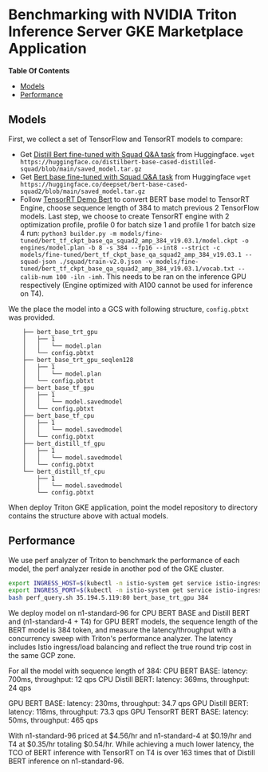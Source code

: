 <!--
# Copyright (c) 2021-2025, NVIDIA CORPORATION & AFFILIATES. All rights reserved.
#
# Redistribution and use in source and binary forms, with or without
# modification, are permitted provided that the following conditions
# are met:
#  * Redistributions of source code must retain the above copyright
#    notice, this list of conditions and the following disclaimer.
#  * Redistributions in binary form must reproduce the above copyright
#    notice, this list of conditions and the following disclaimer in the
#    documentation and/or other materials provided with the distribution.
#  * Neither the name of NVIDIA CORPORATION nor the names of its
#    contributors may be used to endorse or promote products derived
#    from this software without specific prior written permission.
#
# THIS SOFTWARE IS PROVIDED BY THE COPYRIGHT HOLDERS ``AS IS'' AND ANY
# EXPRESS OR IMPLIED WARRANTIES, INCLUDING, BUT NOT LIMITED TO, THE
# IMPLIED WARRANTIES OF MERCHANTABILITY AND FITNESS FOR A PARTICULAR
# PURPOSE ARE DISCLAIMED.  IN NO EVENT SHALL THE COPYRIGHT OWNER OR
# CONTRIBUTORS BE LIABLE FOR ANY DIRECT, INDIRECT, INCIDENTAL, SPECIAL,
# EXEMPLARY, OR CONSEQUENTIAL DAMAGES (INCLUDING, BUT NOT LIMITED TO,
# PROCUREMENT OF SUBSTITUTE GOODS OR SERVICES; LOSS OF USE, DATA, OR
# PROFITS; OR BUSINESS INTERRUPTION) HOWEVER CAUSED AND ON ANY THEORY
# OF LIABILITY, WHETHER IN CONTRACT, STRICT LIABILITY, OR TORT
# (INCLUDING NEGLIGENCE OR OTHERWISE) ARISING IN ANY WAY OUT OF THE USE
# OF THIS SOFTWARE, EVEN IF ADVISED OF THE POSSIBILITY OF SUCH DAMAGE.
-->

# Benchmarking with NVIDIA Triton Inference Server GKE Marketplace Application

**Table Of Contents**
- [Models](#models)
- [Performance](#performance)

## Models

First, we collect a set of TensorFlow and TensorRT models to compare:

- Get [Distill Bert fine-tuned with Squad Q&A task](https://huggingface.co/distilbert-base-cased-distilled-squad/tree/main) from Huggingface. `wget https://huggingface.co/distilbert-base-cased-distilled-squad/blob/main/saved_model.tar.gz`
- Get [Bert base fine-tuned with Squad Q&A task](https://huggingface.co/deepset/bert-base-cased-squad2/tree/main) from Huggingface `wget https://huggingface.co/deepset/bert-base-cased-squad2/blob/main/saved_model.tar.gz`
- Follow [TensorRT Demo Bert](https://github.com/NVIDIA/TensorRT/tree/master/demo/BERT) to convert BERT base model to TensorRT Engine, choose sequence length of 384 to match previous 2 TensorFlow models. Last step, we choose to create TensorRT engine with 2 optimization profile, profile 0 for batch size 1 and profile 1 for batch size 4 run: `python3 builder.py -m models/fine-tuned/bert_tf_ckpt_base_qa_squad2_amp_384_v19.03.1/model.ckpt -o engines/model.plan -b 8 -s 384 --fp16 --int8 --strict -c models/fine-tuned/bert_tf_ckpt_base_qa_squad2_amp_384_v19.03.1 --squad-json ./squad/train-v2.0.json -v models/fine-tuned/bert_tf_ckpt_base_qa_squad2_amp_384_v19.03.1/vocab.txt --calib-num 100 -iln -imh`. This needs to be ran on the inference GPU respectively (Engine optimized with A100 cannot be used for inference on T4).

We the place the model into a GCS with following structure, `config.pbtxt` was provided.
```
    ├── bert_base_trt_gpu
    │   ├── 1
    │   │   └── model.plan
    │   └── config.pbtxt
    ├── bert_base_trt_gpu_seqlen128
    │   ├── 1
    │   │   └── model.plan
    │   └── config.pbtxt
    ├── bert_base_tf_gpu
    │   ├── 1
    │   │   └── model.savedmodel
    │   └── config.pbtxt
    ├── bert_base_tf_cpu
    │   ├── 1
    │   │   └── model.savedmodel
    │   └── config.pbtxt
    ├── bert_distill_tf_gpu
    │   ├── 1
    │   │   └── model.savedmodel
    │   └── config.pbtxt
    └── bert_distill_tf_cpu
        ├── 1
        │   └── model.savedmodel
        └── config.pbtxt
```

When deploy Triton GKE application, point the model repository to directory contains the structure above with actual models.

## Performance

We use perf analyzer of Triton to benchmark the performance of each model, the perf analyzer reside in another pod of the GKE cluster.
```bash
export INGRESS_HOST=$(kubectl -n istio-system get service istio-ingressgateway -o jsonpath='{.status.loadBalancer.ingress[0].ip}')
export INGRESS_PORT=$(kubectl -n istio-system get service istio-ingressgateway -o jsonpath='{.spec.ports[?(@.name=="http2")].port}')
bash perf_query.sh 35.194.5.119:80 bert_base_trt_gpu 384
```

We deploy model on n1-standard-96 for CPU BERT BASE and Distill BERT and (n1-standard-4 + T4) for GPU BERT models, the sequence length  of the BERT model is 384 token, and measure the latency/throughput with a concurrency sweep with Triton's performance analyzer. The latency includes Istio ingress/load balancing and reflect the true round trip cost in the same GCP zone.

For all the model with sequence length of 384:
CPU BERT BASE: latency: 700ms, throughput: 12 qps
CPU Distill BERT: latency: 369ms, throughput: 24 qps

GPU BERT BASE: latency: 230ms, throughput: 34.7 qps
GPU Distill BERT: latency: 118ms, throughput: 73.3 qps
GPU TensorRT BERT BASE: latency: 50ms, throughput: 465 qps

With n1-standard-96 priced at $4.56/hr and n1-standard-4 at $0.19/hr and T4 at $0.35/hr totaling $0.54/hr. While achieving a much lower latency, the TCO of BERT inference with TensorRT on T4 is over 163 times that of Distill BERT inference on n1-standard-96.



